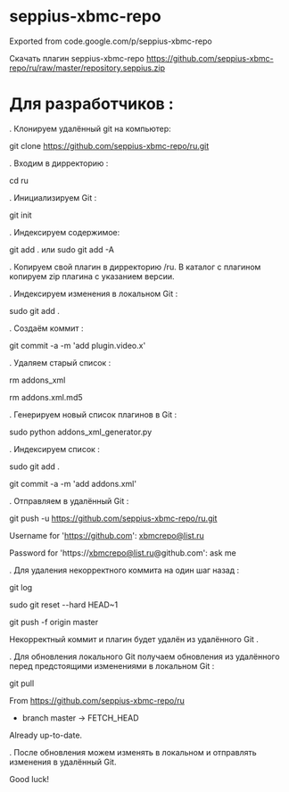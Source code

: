 # seppius-xbmc-repo
Exported from code.google.com/p/seppius-xbmc-repo

Скачать плагин seppius-xbmc-repo https://github.com/seppius-xbmc-repo/ru/raw/master/repository.seppius.zip

# Для разработчиков :

. Клонируем удалённый git на компьютер:

git clone https://github.com/seppius-xbmc-repo/ru.git

. Входим в дирректорию :

cd ru

. Инициализируем Git :

git init 

. Индексируем содержимое:

git add . или sudo git add -A

. Копируем свой плагин в дирректорию /ru. В каталог с плагином копируем zip плагина с указанием версии.

. Индексируем изменения в локальном Git :

sudo git add .

. Создаём коммит :

git commit -a -m 'add plugin.video.x'

. Удаляем старый список :

rm addons_xml

rm addons.xml.md5

. Генерируем новый список плагинов в Git :

sudo python addons_xml_generator.py

. Индексируем список :

sudo git add .

git commit -a -m 'add addons.xml'

. Отправляем в удалённый Git :

git push -u https://github.com/seppius-xbmc-repo/ru.git

Username for 'https://github.com': xbmcrepo@list.ru

Password for 'https://xbmcrepo@list.ru@github.com': ask me

. Для удаления некорректного коммита на один шаг назад :

git log

sudo git reset --hard HEAD~1

git push -f origin master

Некорректный коммит и плагин будет удалён из удалённого Git .

. Для обновления локального Git получаем обновления из удалённого перед предстоящими изменениями в локальном Git :

git pull 

From https://github.com/seppius-xbmc-repo/ru

 * branch            master     -> FETCH_HEAD

Already up-to-date.

. После обновления можем изменять в локальном и отправлять изменения в удалённый Git.

 Good luck!